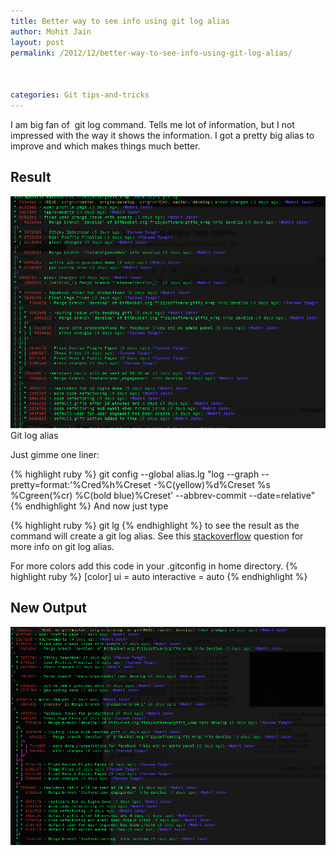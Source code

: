 ```yaml
---
title: Better way to see info using git log alias
author: Mohit Jain
layout: post
permalink: /2012/12/better-way-to-see-info-using-git-log-alias/



categories: Git tips-and-tricks
---
```


I am big fan of  git log command. Tells me lot of information, but I not impressed with the way it shows the information. I got a pretty big alias to improve and which makes things much better.


## Result


![Git log alias](/wp-content/uploads/2012/12/Screen-Shot-2012-12-09-at-12.50.56-AM.png)
Git log alias

Just gimme one liner:

{% highlight ruby %}
git config --global alias.lg "log --graph --pretty=format:'%Cred%h%Creset -%C(yellow)%d%Creset %s %Cgreen(%cr) %C(bold blue)%Creset' --abbrev-commit --date=relative"
{% endhighlight %}
And now just type

{% highlight ruby %}
git lg
{% endhighlight %}
to see the result as the command will create a git log alias. See this [stackoverflow][3] question for more info on git log alias.

 [3]: http://stackoverflow.com/questions/1057564/pretty-git-branch-graphs "Git log Alias"

For more colors add this code in your .gitconfig in home directory.
{% highlight ruby %}
    [color]
        ui = auto
        interactive = auto
{% endhighlight %}

## New Output

![Better Git log alias](/wp-content/uploads/2012/12/Screen-Shot-2012-12-09-at-1.50.47-AM.png?fit=950,658)
